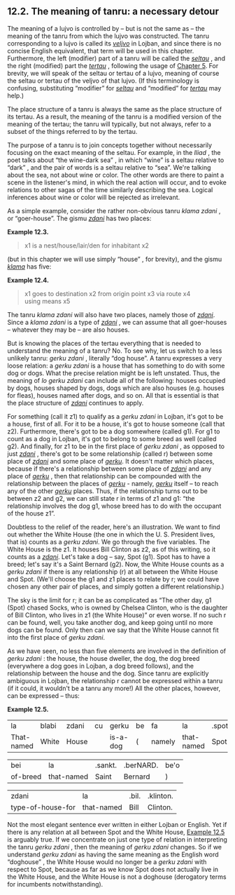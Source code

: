 <a id="section-tanru-meanings"></a>12.2. <a id="c12s2"></a>The meaning of tanru: a necessary detour
---------------------------------------------------------------------------------------------------

The meaning of a lujvo is controlled by – but is not the same as – the meaning of the tanru from which the lujvo was constructed. The tanru corresponding to a lujvo is called its _<a id="id-1.13.4.2.1.1" class="indexterm"></a>[_veljvo_](../go01#valsi-veljvo)_ in Lojban, and since there is no concise English equivalent, that term will be used in this chapter. Furthermore, the left (modifier) part of a tanru will be called the _<a id="id-1.13.4.2.2.1" class="indexterm"></a>[_seltau_](../go01#valsi-seltau)_ , and the right (modified) part the _<a id="id-1.13.4.2.3.1" class="indexterm"></a>[_tertau_](../go01#valsi-tertau)_ , following the usage of [Chapter 5](../chapter-selbri). For brevity, we will speak of the seltau or tertau of a lujvo, meaning of course the seltau or tertau of the veljvo of that lujvo. (If this terminology is confusing, substituting “modifier” for _<a id="id-1.13.4.2.6.1" class="indexterm"></a>[_seltau_](../go01#valsi-seltau)_ and “modified” for _<a id="id-1.13.4.2.8.1" class="indexterm"></a>[_tertau_](../go01#valsi-tertau)_ may help.)

<a id="id-1.13.4.3.1" class="indexterm"></a>The place structure of a tanru is always the same as the place structure of its tertau. As a result, the meaning of the tanru is a modified version of the meaning of the tertau; the tanru will typically, but not always, refer to a subset of the things referred to by the tertau.

<a id="id-1.13.4.4.1" class="indexterm"></a><a id="id-1.13.4.4.2" class="indexterm"></a>The purpose of a tanru is to join concepts together without necessarily focusing on the exact meaning of the seltau. For example, in the _Iliad_ , the poet talks about “the wine-dark sea” , in which “wine” is a seltau relative to “dark” , and the pair of words is a seltau relative to “sea”. We're talking about the sea, not about wine or color. The other words are there to paint a scene in the listener's mind, in which the real action will occur, and to evoke relations to other sagas of the time similarly describing the sea. Logical inferences about wine or color will be rejected as irrelevant.

<a id="id-1.13.4.5.1" class="indexterm"></a>As a simple example, consider the rather non-obvious tanru _<a id="id-1.13.4.5.2.1" class="indexterm"></a>klama zdani_ , or “goer-house”. The gismu _<a id="id-1.13.4.5.4.1" class="indexterm"></a>[_zdani_](../go01#valsi-zdani)_ has two places:

<div class="example">
<a id="example-random-id-xcfi"></a>

**Example 12.3. <a id="c12e2d1"></a>** 

> x1 is a nest/house/lair/den for inhabitant x2

</div>  

(but in this chapter we will use simply “house” , for brevity), and the gismu _<a id="id-1.13.4.7.2.1" class="indexterm"></a>[_klama_](../go01#valsi-klama)_ has five:

<div class="example">
<a id="example-random-id-zUVg"></a>

**Example 12.4. <a id="c12e2d2"></a>** 

> x1 goes to destination x2 from origin point x3 via route x4 using means x5

</div>  

The tanru _<a id="id-1.13.4.9.1.1" class="indexterm"></a>klama zdani_ will also have two places, namely those of _<a id="id-1.13.4.9.2.1" class="indexterm"></a>[_zdani_](../go01#valsi-zdani)_. Since a _<a id="id-1.13.4.9.3.1" class="indexterm"></a>klama zdani_ is a type of _<a id="id-1.13.4.9.4.1" class="indexterm"></a>[_zdani_](../go01#valsi-zdani)_ , we can assume that all goer-houses – whatever they may be – are also houses.

<a id="id-1.13.4.10.1" class="indexterm"></a><a id="id-1.13.4.10.2" class="indexterm"></a><a id="id-1.13.4.10.3" class="indexterm"></a>But is knowing the places of the tertau everything that is needed to understand the meaning of a tanru? No. To see why, let us switch to a less unlikely tanru: _<a id="id-1.13.4.10.4.1" class="indexterm"></a>gerku zdani_ , literally “dog house”. A tanru expresses a very loose relation: a _<a id="id-1.13.4.10.6.1" class="indexterm"></a>gerku zdani_ is a house that has something to do with some dog or dogs. What the precise relation might be is left unstated. Thus, the meaning of _<a id="id-1.13.4.10.7.1" class="indexterm"></a>lo gerku zdani_ can include all of the following: houses occupied by dogs, houses shaped by dogs, dogs which are also houses (e.g. houses for fleas), houses named after dogs, and so on. All that is essential is that the place structure of _<a id="id-1.13.4.10.8.1" class="indexterm"></a>[_zdani_](../go01#valsi-zdani)_ continues to apply.

For something (call it z1) to qualify as a _<a id="id-1.13.4.11.1.1" class="indexterm"></a>gerku zdani_ in Lojban, it's got to be a house, first of all. For it to be a house, it's got to house someone (call that z2). Furthermore, there's got to be a dog somewhere (called g1). For g1 to count as a dog in Lojban, it's got to belong to some breed as well (called g2). And finally, for z1 to be in the first place of _<a id="id-1.13.4.11.2.1" class="indexterm"></a>gerku zdani_ , as opposed to just _<a id="id-1.13.4.11.3.1" class="indexterm"></a>[_zdani_](../go01#valsi-zdani)_ , there's got to be some relationship (called r) between some place of _<a id="id-1.13.4.11.4.1" class="indexterm"></a>[_zdani_](../go01#valsi-zdani)_ and some place of _<a id="id-1.13.4.11.5.1" class="indexterm"></a>[_gerku_](../go01#valsi-gerku)_. It doesn't matter which places, because if there's a relationship between some place of _<a id="id-1.13.4.11.6.1" class="indexterm"></a>[_zdani_](../go01#valsi-zdani)_ and any place of _<a id="id-1.13.4.11.7.1" class="indexterm"></a>[_gerku_](../go01#valsi-gerku)_ , then that relationship can be compounded with the relationship between the places of _<a id="id-1.13.4.11.8.1" class="indexterm"></a>[_gerku_](../go01#valsi-gerku)_ - namely, _<a id="id-1.13.4.11.9.1" class="indexterm"></a>[_gerku_](../go01#valsi-gerku)_ itself – to reach any of the other _<a id="id-1.13.4.11.10.1" class="indexterm"></a>[_gerku_](../go01#valsi-gerku)_ places. Thus, if the relationship turns out to be between z2 and g2, we can still state r in terms of z1 and g1: “the relationship involves the dog g1, whose breed has to do with the occupant of the house z1”.

Doubtless to the relief of the reader, here's an illustration. We want to find out whether the White House (the one in which the U. S. President lives, that is) counts as a _<a id="id-1.13.4.12.1.1" class="indexterm"></a>gerku zdani_. We go through the five variables. The White House is the z1. It houses Bill Clinton as z2, as of this writing, so it counts as a _<a id="id-1.13.4.12.2.1" class="indexterm"></a>[_zdani_](../go01#valsi-zdani)_. Let's take a dog – say, Spot (g1). Spot has to have a breed; let's say it's a Saint Bernard (g2). Now, the White House counts as a _<a id="id-1.13.4.12.3.1" class="indexterm"></a>gerku zdani_ if there is any relationship (r) at all between the White House and Spot. (We'll choose the g1 and z1 places to relate by r; we could have chosen any other pair of places, and simply gotten a different relationship.)

<a id="id-1.13.4.13.1" class="indexterm"></a>The sky is the limit for r; it can be as complicated as “The other day, g1 (Spot) chased Socks, who is owned by Chelsea Clinton, who is the daughter of Bill Clinton, who lives in z1 (the White House)” or even worse. If no such r can be found, well, you take another dog, and keep going until no more dogs can be found. Only then can we say that the White House cannot fit into the first place of _<a id="id-1.13.4.13.3.1" class="indexterm"></a>gerku zdani_.

As we have seen, no less than five elements are involved in the definition of _<a id="id-1.13.4.14.1.1" class="indexterm"></a>gerku zdani_ : the house, the house dweller, the dog, the dog breed (everywhere a dog goes in Lojban, a dog breed follows), and the relationship between the house and the dog. Since tanru are explicitly ambiguous in Lojban, the relationship r cannot be expressed within a tanru (if it could, it wouldn't be a tanru any more!) All the other places, however, can be expressed – thus:

<div class="interlinear-gloss-example example">
<a id="example-random-id-tUDa"></a>

**Example 12.5. <a id="c12e2d3"></a><a id="id-1.13.4.15.1.2" class="indexterm"></a>** 

<table class="interlinear-gloss"><colgroup></colgroup><tbody><tr class="jbo"><td>la</td><td>blabi</td><td>zdani</td><td>cu</td><td>gerku</td><td>be</td><td>fa</td><td>la</td><td>.spot.</td></tr><tr class="gloss"><td>That-named</td><td>White</td><td>House</td><td></td><td>is-a-dog</td><td>(</td><td>namely</td><td>that-named</td><td>Spot</td></tr></tbody></table>

<table class="interlinear-gloss"><colgroup></colgroup><tbody><tr class="jbo"><td>bei</td><td>la</td><td>.sankt.</td><td>.berNARD.</td><td>be'o</td></tr><tr class="gloss"><td>of-breed</td><td>that-named</td><td>Saint</td><td>Bernard</td><td>)</td></tr></tbody></table>

<table class="interlinear-gloss"><colgroup></colgroup><tbody><tr class="jbo"><td>zdani</td><td>la</td><td>.bil.</td><td>.klinton.</td></tr><tr class="gloss"><td>type-of-house-for</td><td>that-named</td><td>Bill</td><td>Clinton.</td></tr></tbody></table>

</div>  

<a id="id-1.13.4.16.1" class="indexterm"></a>Not the most elegant sentence ever written in either Lojban or English. Yet if there is any relation at all between Spot and the White House, [Example 12.5](../section-tanru-meanings#example-random-id-tUDa) is arguably true. If we concentrate on just one type of relation in interpreting the tanru _<a id="id-1.13.4.16.3.1" class="indexterm"></a>gerku zdani_ , then the meaning of _<a id="id-1.13.4.16.4.1" class="indexterm"></a>gerku zdani_ changes. So if we understand _<a id="id-1.13.4.16.5.1" class="indexterm"></a>gerku zdani_ as having the same meaning as the English word “doghouse” , the White House would no longer be a _<a id="id-1.13.4.16.7.1" class="indexterm"></a>gerku zdani_ with respect to Spot, because as far as we know Spot does not actually live in the White House, and the White House is not a doghouse (derogatory terms for incumbents notwithstanding).